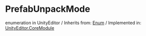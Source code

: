 # PrefabUnpackMode
enumeration in UnityEditor
 / Inherits from: <a href="https://docs.unity3d.com/6000.0/Documentation/ScriptReference/Enum.html" target="_blank">Enum</a> / Implemented in: <a href="https://docs.unity3d.com/6000.0/Documentation/ScriptReference/UnityEditor.CoreModule.html" target="_blank">UnityEditor.CoreModule</a>
